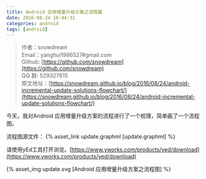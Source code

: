```yaml
---
title: Android 应用增量升级方案之流程篇
date: 2016-08-24 16:44:31
categories: android
tags: [android]
---
```

>作者：snowdream   
>Email：yanghui1986527#gmail.com    
>Github: [https://github.com/snowdream](https://github.com/snowdream)   
>QQ 群: 529327615        
>原文地址：[https://snowdream.github.io/blog/2016/08/24/android-incremental-update-solutions-flowchart/](https://snowdream.github.io/blog/2016/08/24/android-incremental-update-solutions-flowchart/)

今天，我对Android 应用增量升级方案的流程进行了一个梳理，简单画了一个流程图。

流程图源文件： {% asset_link update.graphml [update.graphml] %}

请使用yEd工具打开浏览。[https://www.yworks.com/products/yed/download](https://www.yworks.com/products/yed/download)


{% asset_img update.svg [Android 应用增量升级方案之流程图] %}
